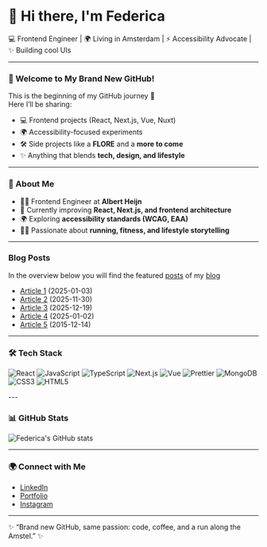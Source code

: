 # 👋 Hi there, I'm Federica  

💻 Frontend Engineer | 🌍 Living in Amsterdam | ⚡ Accessibility Advocate | ✨ Building cool UIs  

---

### 🎉 Welcome to My Brand New GitHub!
This is the beginning of my GitHub journey 🚀  
Here I’ll be sharing:  
- 💻 Frontend projects (React, Next.js, Vue, Nuxt)  
- 🌍 Accessibility-focused experiments  
- 🛠️ Side projects like a **FLORE** and a **more to come** 
- ✨ Anything that blends **tech, design, and lifestyle**  

---

### 🚀 About Me
- 👩‍💻 Frontend Engineer at **Albert Heijn**  
- 🌱 Currently improving **React, Next.js, and frontend architecture**  
- 🌍 Exploring **accessibility standards (WCAG, EAA)**  
- 🏃‍♀️ Passionate about **running, fitness, and lifestyle storytelling**  

---

### Blog Posts
In the overview below you will find the featured [posts](https://comingsoon) of my [blog](https://comingsoon/)

<!-- BLOG_START -->
- [Article 1](https://comingsoon) (2025-01-03)
- [Article 2](https://comingsoon) (2025-11-30)
- [Article 3](https://comingsoon) (2025-12-19)
- [Article 4](https://comingsoon) (2025-01-02)
- [Article 5](https://comingsoon) (2015-12-14)
<!-- BLOG_END -->

---

### 🛠️ Tech Stack  
<p>
  <img alt="React" src="https://img.shields.io/badge/-React-45b8d8?style=flat-square&logo=react&logoColor=white" />
  <img alt="JavaScript" src="https://img.shields.io/badge/JavaScript-F7DF1E?style=flat-square&logo=javascript&logoColor=black" />
  <img alt="TypeScript" src="https://img.shields.io/badge/TypeScript-3178C6?style=flat-square&logo=typescript&logoColor=white" />
  <img alt="Next.js" src="https://img.shields.io/badge/Next.js-000000?style=flat-square&logo=next.js&logoColor=white" />
  <img alt="Vue" src="https://img.shields.io/badge/Vue-4FC08D?style=flat-square&logo=vue.js&logoColor=white" />
  <img alt="Prettier" src="https://img.shields.io/badge/-Prettier-F7B93E?style=flat-square&logo=prettier&logoColor=white" />
  <img alt="MongoDB" src="https://img.shields.io/badge/-MongoDB-13aa52?style=flat-square&logo=mongodb&logoColor=white" />
  <img alt="CSS3" src="https://img.shields.io/badge/CSS3-1572B6?style=flat-square&logo=css3&logoColor=white" />
  <img alt="HTML5" src="https://img.shields.io/badge/HTML5-E34F26?style=flat-square&logo=html5&logoColor=white" />
</p>
---

### 📊 GitHub Stats
![Federica's GitHub stats](https://github-readme-stats.vercel.app/api?username=federicadivincenzo-gt&show_icons=true&theme=radical)  

---

### 🌍 Connect with Me  
- [LinkedIn](https://linkedin.com/in/YOUR-LINK)  
- [Portfolio](https://YOUR-PORTFOLIO-LINK.com)  
- [Instagram](https://instagram.com/YOUR-LINK)  

---

✨ “Brand new GitHub, same passion: code, coffee, and a run along the Amstel.” ✨
